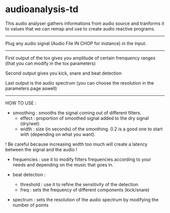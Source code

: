 # audioanalysis-td

This audio analyser gathers informations from audio source and tranforms it to values that we can remap and use to create audio reactive programs. 

---------------------------------

Plug any audio signal (Audio File IN CHOP for instance) in the input.

---------------------------------


First output of the tox gives you amplitude of certain frenquency ranges (that you can modify in the tox parameters)

Second output gives you kick, snare and beat detection

Last output is the audio spectrum (you can choose the resolution in the parameters page aswell)

----------------------------------

HOW TO USE : 

- smoothing : smooths the signal coming out of different filters.
  - effect : proportion of smoothed signal added to the dry signal (dry/wet)
  - width : size (in seconds) of the smoothing. 0.2 is a good one to start with (depending on what you want).
  
! Be careful because increasing width too much will create a latency between the signal and the audio !

- frequencies : use it to modify filters frequencies according to your needs and depending on the music that goes in.

- beat detection : 
  - threshold : use it to refine the sensitivity of the detection
  - freq : sets the frequency of different components (kick/snare)
  
- spectrum : sets the resolution of the audio spectrum by modifying the number of points
